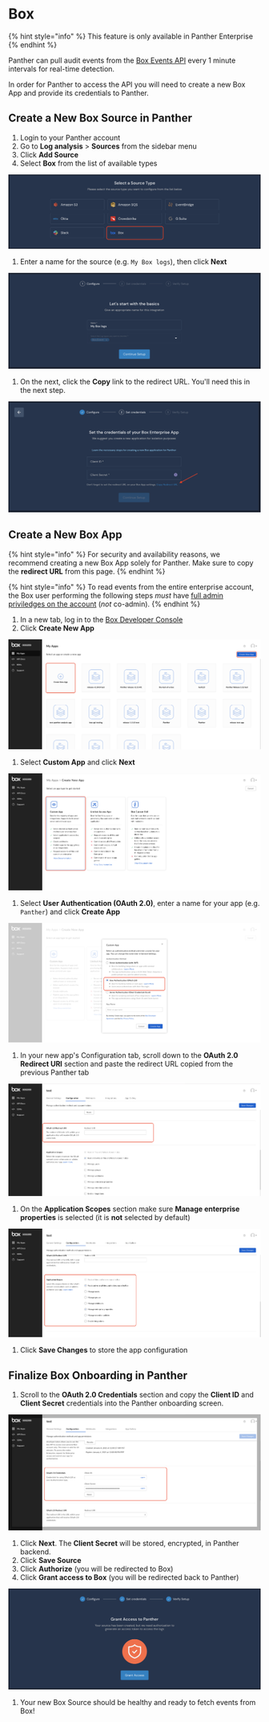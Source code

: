 # Box

{% hint style="info" %}
This feature is only available in Panther Enterprise
{% endhint %}

Panther can pull audit events from the [Box Events API](https://developer.box.com/reference/get-events/) every 1 minute intervals for real-time detection.

In order for Panther to access the API you will need to create a new Box App and provide its credentials to Panther.

## Create a New Box Source in Panther

1. Login to your Panther account
2. Go to **Log analysis** &gt; **Sources** from the sidebar menu
3. Click **Add Source**
4. Select **Box** from the list of available types

![](../../.gitbook/assets/box-setup-page1.png)

1. Enter a name for the source \(e.g. `My Box logs`\), then click **Next**

![](../../.gitbook/assets/box-setup-page2.png)

1. On the next, click the **Copy** link to the redirect URL. You'll need this in the next step.

![](../../.gitbook/assets/box-setup-page3.png)

## Create a New Box App

{% hint style="info" %}
For security and availability reasons, we recommend creating a new Box App solely for Panther. Make sure to copy the **redirect URL** from this page.
{% endhint %}

{% hint style="info" %}
To read events from the entire enterprise account, the Box user performing the following steps _must_ have [full admin priviledges on the account](https://developer.box.com/guides/authentication/user-types/managed-users//#admin--co-admin-roles) \(_not_ co-admin\).
{% endhint %}

1. In a new tab, log in to the [Box Developer Console](https://app.box.com/developers/console)
2. Click **Create New App**

![](../../.gitbook/assets/box-new-app-page1.png)

1. Select **Custom App** and click **Next**

![](../../.gitbook/assets/box-new-app-page2.png)

1. Select **User Authentication \(OAuth 2.0\)**, enter a name for your app \(e.g. `Panther`\) and click **Create App**

![](../../.gitbook/assets/box-new-app-page3.png)

1. In your new app's Configuration tab, scroll down to the **OAuth 2.0 Redirect URI** section and paste the redirect URL copied from the previous Panther tab

![](../../.gitbook/assets/box-new-app-page4.png)

1. On the **Application Scopes** section make sure **Manage enterprise properties** is selected \(it is **not** selected by default\)

![](../../.gitbook/assets/box-new-app-page5.png)

1. Click **Save Changes** to store the app configuration

## Finalize Box Onboarding in Panther

1. Scroll to the **OAuth 2.0 Credentials** section and copy the **Client ID** and **Client Secret** credentials into the Panther onboarding screen.

![](../../.gitbook/assets/box-finalize-page1.png)

1. Click **Next**. The **Client Secret** will be stored, encrypted, in Panther backend.
2. Click **Save Source**
3. Click **Authorize** \(you will be redirected to Box\)
4. Click **Grant access to Box** \(you will be redirected back to Panther\)

![](../../.gitbook/assets/box-finalize-page2.png)

1. Your new Box Source should be healthy and ready to fetch events from Box!

